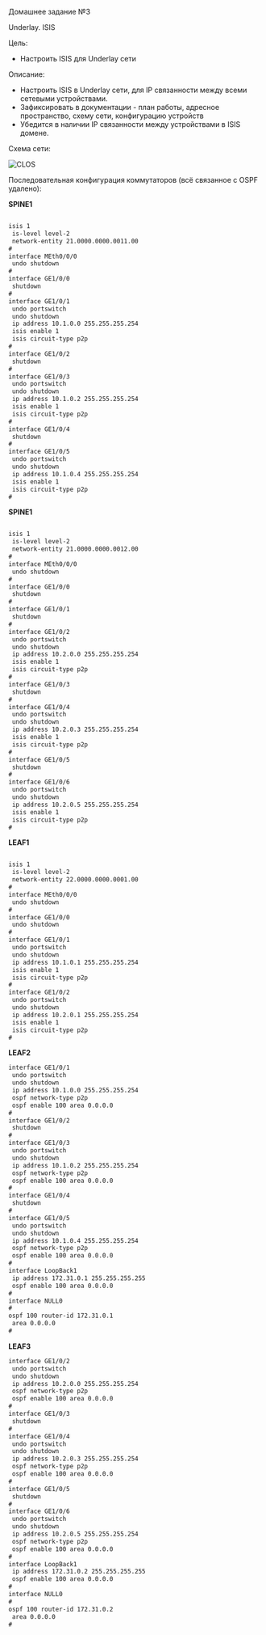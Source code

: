 Домашнее задание №3

Underlay. ISIS

Цель:

 - Настроить ISIS для Underlay сети

Описание:

 - Настроить ISIS в Underlay сети, для IP связанности между всеми сетевыми устройствами.
 - Зафиксировать в документации - план работы, адресное пространство, схему сети, конфигурацию устройств
 - Убедится в наличии IP связанности между устройствами в ISIS домене.


Схема сети:

![CLOS](CLOS.png)


Последовательная конфигурация коммутаторов (всё связанное с OSPF удалено):


**SPINE1**

```html

isis 1
 is-level level-2
 network-entity 21.0000.0000.0011.00
#
interface MEth0/0/0
 undo shutdown
#
interface GE1/0/0
 shutdown
#
interface GE1/0/1
 undo portswitch
 undo shutdown
 ip address 10.1.0.0 255.255.255.254
 isis enable 1
 isis circuit-type p2p
#
interface GE1/0/2
 shutdown
#
interface GE1/0/3
 undo portswitch
 undo shutdown
 ip address 10.1.0.2 255.255.255.254
 isis enable 1
 isis circuit-type p2p
#
interface GE1/0/4
 shutdown
#
interface GE1/0/5
 undo portswitch
 undo shutdown
 ip address 10.1.0.4 255.255.255.254
 isis enable 1
 isis circuit-type p2p
#

```

**SPINE1**

```html

isis 1
 is-level level-2
 network-entity 21.0000.0000.0012.00
#
interface MEth0/0/0
 undo shutdown
#
interface GE1/0/0
 shutdown
#
interface GE1/0/1
 shutdown
#
interface GE1/0/2
 undo portswitch
 undo shutdown
 ip address 10.2.0.0 255.255.255.254
 isis enable 1
 isis circuit-type p2p
#
interface GE1/0/3
 shutdown
#
interface GE1/0/4
 undo portswitch
 undo shutdown
 ip address 10.2.0.3 255.255.255.254
 isis enable 1
 isis circuit-type p2p
#
interface GE1/0/5
 shutdown
#
interface GE1/0/6
 undo portswitch
 undo shutdown
 ip address 10.2.0.5 255.255.255.254
 isis enable 1
 isis circuit-type p2p
#

```

**LEAF1**

```html

isis 1
 is-level level-2
 network-entity 22.0000.0000.0001.00
#
interface MEth0/0/0
 undo shutdown
#
interface GE1/0/0
 undo shutdown
#
interface GE1/0/1
 undo portswitch
 undo shutdown
 ip address 10.1.0.1 255.255.255.254
 isis enable 1
 isis circuit-type p2p
#
interface GE1/0/2
 undo portswitch
 undo shutdown
 ip address 10.2.0.1 255.255.255.254
 isis enable 1
 isis circuit-type p2p
#

```

**LEAF2**

```html
interface GE1/0/1
 undo portswitch
 undo shutdown
 ip address 10.1.0.0 255.255.255.254
 ospf network-type p2p
 ospf enable 100 area 0.0.0.0
#
interface GE1/0/2
 shutdown
#
interface GE1/0/3
 undo portswitch
 undo shutdown
 ip address 10.1.0.2 255.255.255.254
 ospf network-type p2p
 ospf enable 100 area 0.0.0.0
#
interface GE1/0/4
 shutdown
#
interface GE1/0/5
 undo portswitch
 undo shutdown
 ip address 10.1.0.4 255.255.255.254
 ospf network-type p2p
 ospf enable 100 area 0.0.0.0
#
interface LoopBack1
 ip address 172.31.0.1 255.255.255.255
 ospf enable 100 area 0.0.0.0
#
interface NULL0
#
ospf 100 router-id 172.31.0.1
 area 0.0.0.0
#
```
**LEAF3**

```html
interface GE1/0/2
 undo portswitch
 undo shutdown
 ip address 10.2.0.0 255.255.255.254
 ospf network-type p2p
 ospf enable 100 area 0.0.0.0
#
interface GE1/0/3
 shutdown
#
interface GE1/0/4
 undo portswitch
 undo shutdown
 ip address 10.2.0.3 255.255.255.254
 ospf network-type p2p
 ospf enable 100 area 0.0.0.0
#
interface GE1/0/5
 shutdown
#
interface GE1/0/6
 undo portswitch
 undo shutdown
 ip address 10.2.0.5 255.255.255.254
 ospf network-type p2p
 ospf enable 100 area 0.0.0.0
#
interface LoopBack1
 ip address 172.31.0.2 255.255.255.255
 ospf enable 100 area 0.0.0.0
#
interface NULL0
#
ospf 100 router-id 172.31.0.2
 area 0.0.0.0
#
```

